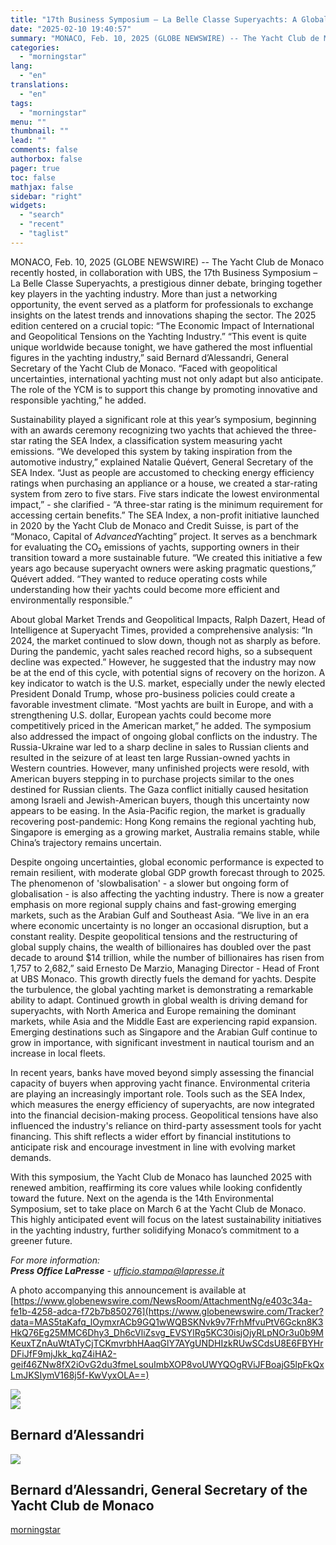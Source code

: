 ```yaml
---
title: "17th Business Symposium – La Belle Classe Superyachts: A Global Dialogue on the Future of Yachting at the Yacht Club de Monaco"
date: "2025-02-10 19:40:57"
summary: "MONACO, Feb. 10, 2025 (GLOBE NEWSWIRE) -- The Yacht Club de Monaco recently hosted, in collaboration with UBS, the 17th Business Symposium – La Belle Classe Superyachts, a prestigious dinner debate, bringing together key players in the yachting industry. More than just a networking opportunity, the event served as a..."
categories:
  - "morningstar"
lang:
  - "en"
translations:
  - "en"
tags:
  - "morningstar"
menu: ""
thumbnail: ""
lead: ""
comments: false
authorbox: false
pager: true
toc: false
mathjax: false
sidebar: "right"
widgets:
  - "search"
  - "recent"
  - "taglist"
---
```


MONACO, Feb. 10, 2025 (GLOBE NEWSWIRE) -- The Yacht Club de Monaco recently hosted, in collaboration with UBS, the 17th Business Symposium – La Belle Classe Superyachts, a prestigious dinner debate, bringing together key players in the yachting industry. More than just a networking opportunity, the event served as a platform for professionals to exchange insights on the latest trends and innovations shaping the sector. The 2025 edition centered on a crucial topic: “The Economic Impact of International and Geopolitical Tensions on the Yachting Industry.” “This event is quite unique worldwide because tonight, we have gathered the most influential figures in the yachting industry,” said Bernard d’Alessandri, General Secretary of the Yacht Club de Monaco. “Faced with geopolitical uncertainties, international yachting must not only adapt but also anticipate. The role of the YCM is to support this change by promoting innovative and responsible yachting,” he added.

Sustainability played a significant role at this year’s symposium, beginning with an awards ceremony recognizing two yachts that achieved the three-star rating the SEA Index, a classification system measuring yacht emissions. “We developed this system by taking inspiration from the automotive industry,” explained Natalie Quévert, General Secretary of the SEA Index. “Just as people are accustomed to checking energy efficiency ratings when purchasing an appliance or a house, we created a star-rating system from zero to five stars. Five stars indicate the lowest environmental impact,” - she clarified - “A three-star rating is the minimum requirement for accessing certain benefits.” The SEA Index, a non-profit initiative launched in 2020 by the Yacht Club de Monaco and Credit Suisse, is part of the “Monaco, Capital of *Advanced*Yachting” project. It serves as a benchmark for evaluating the CO₂ emissions of yachts, supporting owners in their transition toward a more sustainable future. “We created this initiative a few years ago because superyacht owners were asking pragmatic questions,” Quévert added. “They wanted to reduce operating costs while understanding how their yachts could become more efficient and environmentally responsible.”

About global Market Trends and Geopolitical Impacts, Ralph Dazert, Head of Intelligence at Superyacht Times, provided a comprehensive analysis: “In 2024, the market continued to slow down, though not as sharply as before. During the pandemic, yacht sales reached record highs, so a subsequent decline was expected.” However, he suggested that the industry may now be at the end of this cycle, with potential signs of recovery on the horizon. A key indicator to watch is the U.S. market, especially under the newly elected President Donald Trump, whose pro-business policies could create a favorable investment climate. “Most yachts are built in Europe, and with a strengthening U.S. dollar, European yachts could become more competitively priced in the American market,” he added. The symposium also addressed the impact of ongoing global conflicts on the industry. The Russia-Ukraine war led to a sharp decline in sales to Russian clients and resulted in the seizure of at least ten large Russian-owned yachts in Western countries. However, many unfinished projects were resold, with American buyers stepping in to purchase projects similar to the ones destined for Russian clients. The Gaza conflict initially caused hesitation among Israeli and Jewish-American buyers, though this uncertainty now appears to be easing. In the Asia-Pacific region, the market is gradually recovering post-pandemic: Hong Kong remains the regional yachting hub, Singapore is emerging as a growing market, Australia remains stable, while China’s trajectory remains uncertain.

Despite ongoing uncertainties, global economic performance is expected to remain resilient, with moderate global GDP growth forecast through to 2025. The phenomenon of 'slowbalisation' - a slower but ongoing form of globalisation - is also affecting the yachting industry. There is now a greater emphasis on more regional supply chains and fast-growing emerging markets, such as the Arabian Gulf and Southeast Asia. “We live in an era where economic uncertainty is no longer an occasional disruption, but a constant reality. Despite geopolitical tensions and the restructuring of global supply chains, the wealth of billionaires has doubled over the past decade to around $14 trillion, while the number of billionaires has risen from 1,757 to 2,682,” said Ernesto De Marzio, Managing Director - Head of Front at UBS Monaco. This growth directly fuels the demand for yachts. Despite the turbulence, the global yachting market is demonstrating a remarkable ability to adapt. Continued growth in global wealth is driving demand for superyachts, with North America and Europe remaining the dominant markets, while Asia and the Middle East are experiencing rapid expansion. Emerging destinations such as Singapore and the Arabian Gulf continue to grow in importance, with significant investment in nautical tourism and an increase in local fleets.

In recent years, banks have moved beyond simply assessing the financial capacity of buyers when approving yacht finance. Environmental criteria are playing an increasingly important role. Tools such as the SEA Index, which measures the energy efficiency of superyachts, are now integrated into the financial decision-making process. Geopolitical tensions have also influenced the industry's reliance on third-party assessment tools for yacht financing. This shift reflects a wider effort by financial institutions to anticipate risk and encourage investment in line with evolving market demands.

With this symposium, the Yacht Club de Monaco has launched 2025 with renewed ambition, reaffirming its core values while looking confidently toward the future. Next on the agenda is the 14th Environmental Symposium, set to take place on March 6 at the Yacht Club de Monaco. This highly anticipated event will focus on the latest sustainability initiatives in the yachting industry, further solidifying Monaco’s commitment to a greener future.

*For more information:*  
***Press Office LaPresse*** *-* *[ufficio.stampa@lapresse.it](https://www.globenewswire.com/Tracker?data=MOHtPI-wAOfD3obFcv5QBeIyiIXPCCeD0yBetqlTPmGTpk4yk77aFnPY10kzHEmt62V9f2YDjgWP1tT8CIQls6pngU6Jf8ruTpnQ6DqpHE91RXG51oi2_nxUwzg0Fz-Y)*

A photo accompanying this announcement is available at [https://www.globenewswire.com/NewsRoom/AttachmentNg/e403c34a-fe1b-4258-adca-f72b7b850276](https://www.globenewswire.com/Tracker?data=MAS5taKafq_lOymxrACb9GQ1wWQBSKNvk9v7FrhMfvuPtV6Gckn8K3HkQ76Eg25MMC6Dhy3_Dh6cVliZsvg_EVSYlRg5KC30isjOjyRLpNOr3u0b9MKeuxTZnAuWtATyCjTCKmvrbhHAaqGlY7AYgUNDHIzkRUwSCdsU8E6FBYHrDFiJfF9mjJkk_kqZ4iHA2-geif46ZNw8fX2iOvG2du3fmeLsouImbXOP8voUWYQOgRViJFBoajG5lpFkQxLmJKSIymV168j5f-KwVyxOLA==)

 ![](https://www.globenewswire.com/newsroom/ti?nf=OTM1NTYyNSM2NzQzMDUzIzUwMDEwODk4Mw==)   
 ![](https://ml.globenewswire.com/media/ZjMyMjI5MGQtODFmNC00ZDdhLWE3MDItOTdiZTQ2NTk4M2VjLTUwMDEwODk4Mw==/tiny/Yacht-Club-de-Monaco-.png)

Bernard d’Alessandri
--------------------

  [![](https://ml.globenewswire.com/media/e403c34a-fe1b-4258-adca-f72b7b850276/medium/bernard-dalessandri.JPG)](https://www.globenewswire.com/NewsRoom/AttachmentNg/e403c34a-fe1b-4258-adca-f72b7b850276/en) 

Bernard d’Alessandri, General Secretary of the Yacht Club de Monaco
-------------------------------------------------------------------

[morningstar](https://www.morningstar.com/news/globe-newswire/9355625/17th-business-symposium-la-belle-classe-superyachts-a-global-dialogue-on-the-future-of-yachting-at-the-yacht-club-de-monaco)
